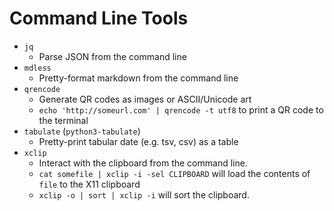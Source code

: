 # Command Line Tools

- `jq`
  - Parse JSON from the command line
- `mdless`
  - Pretty-format markdown from the command line
- `qrencode`
  - Generate QR codes as images or ASCII/Unicode art
  - `echo 'http://someurl.com' | qrencode -t utf8` to print a QR code
  to the terminal
- `tabulate` (`python3-tabulate`)
  - Pretty-print tabular date (e.g. tsv, csv) as a table
- `xclip`
  - Interact with the clipboard from the command line.
  - `cat somefile | xclip -i -sel CLIPBOARD` will load the contents of
  `file` to the X11 clipboard
  - `xclip -o | sort | xclip -i` will sort the clipboard.

